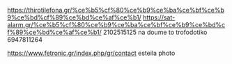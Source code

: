 


https://thirotilefona.gr/%ce%b5%cf%80%ce%b9%ce%ba%ce%bf%ce%b9%ce%bd%cf%89%ce%bd%ce%af%ce%b1/
https://sat-alarm.gr/%ce%b5%cf%80%ce%b9%ce%ba%ce%bf%ce%b9%ce%bd%cf%89%ce%bd%ce%af%ce%b1/
2102515125 na doume to trofodotiko
6947811264

https://www.fetronic.gr/index.php/gr/contact
esteila photo




